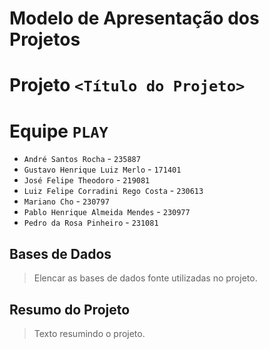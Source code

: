 # Modelo de Apresentação dos Projetos

# Projeto `<Título do Projeto>`


# Equipe `PLAY`

- `André Santos Rocha` - `235887`
- `Gustavo Henrique Luiz Merlo` - `171401`
- `José Felipe Theodoro` - `219081`
- `Luiz Felipe Corradini Rego Costa` - `230613`
- `Mariano Cho` - `230797`
- `Pablo Henrique Almeida Mendes` - `230977`
- `Pedro da Rosa Pinheiro` - `231081`


## Bases de Dados
> Elencar as bases de dados fonte utilizadas no projeto.


## Resumo do Projeto

> Texto resumindo o projeto.
